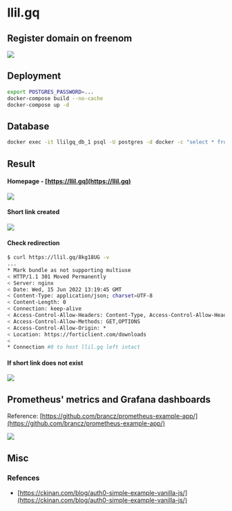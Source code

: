 # llil.gq

## Register domain on freenom

![](.img/freenom.png)

## Deployment

```bash
export POSTGRES_PASSWORD=...
docker-compose build --no-cache
docker-compose up -d
```

## Database

```bash
docker exec -it llilgq_db_1 psql -U postgres -d docker -c "select * from short_url_maps;"
```

## Result

#### Homepage - [https://llil.gq](https://llil.gq)

![](.img/homepage.png)

#### Short link created

![](.img/short_link_created.png)

#### Check redirection

```bash
$ curl https://llil.gq/8kg18UG -v 
...
* Mark bundle as not supporting multiuse
< HTTP/1.1 301 Moved Permanently
< Server: nginx
< Date: Wed, 15 Jun 2022 13:19:45 GMT
< Content-Type: application/json; charset=UTF-8
< Content-Length: 0
< Connection: keep-alive
< Access-Control-Allow-Headers: Content-Type, Access-Control-Allow-Headers
< Access-Control-Allow-Methods: GET,OPTIONS
< Access-Control-Allow-Origin: *
< Location: https://forticlient.com/downloads
< 
* Connection #0 to host llil.gq left intact
```

#### If short link does not exist

![](.img/error_404_page.png)

## Prometheus' metrics and Grafana dashboards

Reference:
[https://github.com/brancz/prometheus-example-app/](https://github.com/brancz/prometheus-example-app/)

![](./.img/grafana-dashboard.png)

## Misc

### Refences
 
- [https://ckinan.com/blog/auth0-simple-example-vanilla-js/](https://ckinan.com/blog/auth0-simple-example-vanilla-js/)
